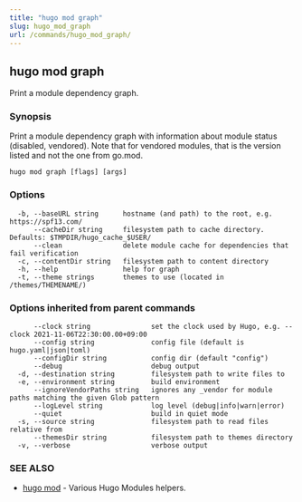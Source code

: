 ```yaml
---
title: "hugo mod graph"
slug: hugo_mod_graph
url: /commands/hugo_mod_graph/
---
```

## hugo mod graph

Print a module dependency graph.

### Synopsis

Print a module dependency graph with information about module status (disabled, vendored).
Note that for vendored modules, that is the version listed and not the one from go.mod.


```
hugo mod graph [flags] [args]
```

### Options

```
  -b, --baseURL string      hostname (and path) to the root, e.g. https://spf13.com/
      --cacheDir string     filesystem path to cache directory. Defaults: $TMPDIR/hugo_cache_$USER/
      --clean               delete module cache for dependencies that fail verification
  -c, --contentDir string   filesystem path to content directory
  -h, --help                help for graph
  -t, --theme strings       themes to use (located in /themes/THEMENAME/)
```

### Options inherited from parent commands

```
      --clock string               set the clock used by Hugo, e.g. --clock 2021-11-06T22:30:00.00+09:00
      --config string              config file (default is hugo.yaml|json|toml)
      --configDir string           config dir (default "config")
      --debug                      debug output
  -d, --destination string         filesystem path to write files to
  -e, --environment string         build environment
      --ignoreVendorPaths string   ignores any _vendor for module paths matching the given Glob pattern
      --logLevel string            log level (debug|info|warn|error)
      --quiet                      build in quiet mode
  -s, --source string              filesystem path to read files relative from
      --themesDir string           filesystem path to themes directory
  -v, --verbose                    verbose output
```

### SEE ALSO

* [hugo mod](/commands/hugo_mod/)	 - Various Hugo Modules helpers.


